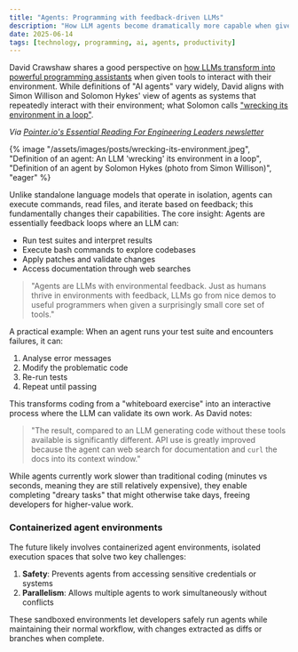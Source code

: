 ```yaml
---
title: "Agents: Programming with feedback-driven LLMs"
description: "How LLM agents become dramatically more capable when given tools to interact with their environment."
date: 2025-06-14
tags: [technology, programming, ai, agents, productivity]
---
```


David Crawshaw shares a good perspective on [how LLMs transform into powerful programming assistants](https://crawshaw.io/blog/programming-with-agents) when given tools to interact with their environment. While definitions of "AI agents" vary widely, David aligns with Simon Willison and Solomon Hykes' view of agents as systems that repeatedly interact with their environment; what Solomon calls ["wrecking its environment in a loop"](https://simonwillison.net/2025/Jun/5/wrecking-its-environment-in-a-loop/).

*Via [Pointer.io's Essential Reading For Engineering Leaders newsletter](https://pointerio.beehiiv.com/p/issue-624)*

{% image "/assets/images/posts/wrecking-its-environment.jpeg", "Definition of an agent: An LLM 'wrecking' its environment in a loop", "Definition of an agent by Solomon Hykes (photo from Simon Willison)", "eager" %}

Unlike standalone language models that operate in isolation, agents can execute commands, read files, and iterate based on feedback; this fundamentally changes their capabilities. 
The core insight: Agents are essentially feedback loops where an LLM can:
- Run test suites and interpret results
- Execute bash commands to explore codebases
- Apply patches and validate changes
- Access documentation through web searches

> "Agents are LLMs with environmental feedback. Just as humans thrive in environments with feedback, LLMs go from nice demos to useful programmers when given a surprisingly small core set of tools."

A practical example: When an agent runs your test suite and encounters failures, it can:
1. Analyse error messages
2. Modify the problematic code
3. Re-run tests
4. Repeat until passing

This transforms coding from a "whiteboard exercise" into an interactive process where the LLM can validate its own work. As David notes:

> "The result, compared to an LLM generating code without these tools available is significantly different. API use is greatly improved because the agent can web search for documentation and `curl` the docs into its context window."

While agents currently work slower than traditional coding (minutes vs seconds, meaning they are still relatively expensive), they enable completing "dreary tasks" that might otherwise take days, freeing developers for higher-value work. 

### Containerized agent environments
The future likely involves containerized agent environments, isolated execution spaces that solve two key challenges:
1. **Safety**: Prevents agents from accessing sensitive credentials or systems
2. **Parallelism**: Allows multiple agents to work simultaneously without conflicts

These sandboxed environments let developers safely run agents while maintaining their normal workflow, with changes extracted as diffs or branches when complete. 
